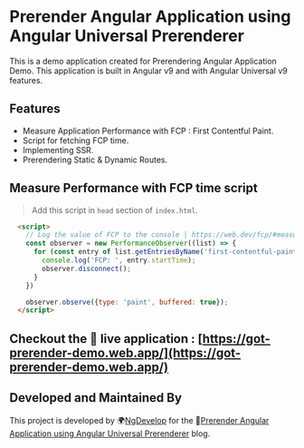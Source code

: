 # Prerender Angular Application using Angular Universal Prerenderer

This is a demo application created for Prerendering Angular Application Demo. This application is built in Angular v9 and with Angular Universal v9 features.

## Features

- Measure Application Performance with FCP : First Contentful Paint.
- Script for fetching FCP time.
- Implementing SSR.
- Prerendering Static & Dynamic Routes.

## Measure Performance with FCP time script
> Add this script in `head` section of `index.html`.

```html
  <script>
    // Log the value of FCP to the console | https://web.dev/fcp/#measure-fcp-in-javascript 
    const observer = new PerformanceObserver((list) => {
      for (const entry of list.getEntriesByName('first-contentful-paint')) {
        console.log('FCP: ', entry.startTime);
        observer.disconnect();
      }
    })

    observer.observe({type: 'paint', buffered: true});
  </script>

```
## Checkout the 🚀 live application : [https://got-prerender-demo.web.app/](https://got-prerender-demo.web.app/)


## Developed and Maintained By

This project is developed by 🌍[NgDevelop](https://www.ngdevelop.tech/) for the 📄[Prerender Angular Application using Angular Universal Prerenderer](https://www.ngdevelop.tech/prerender-angular-application-using-angular-universal-prerenderer/) blog.
